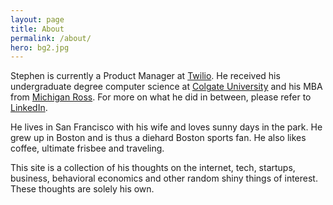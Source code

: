 ```yaml
---
layout: page
title: About
permalink: /about/
hero: bg2.jpg
---
```


Stephen is currently a Product Manager at [Twilio](http://www.twilio.com). He received his undergraduate degree computer science at [Colgate University](http://colgate.edu) and his MBA from [Michigan Ross](https://michiganross.umich.edu/). For more on what he did in between, please refer to [LinkedIn](https://www.linkedin.com/in/stephenwai).

He lives in San Francisco with his wife and loves sunny days in the park. He grew up in Boston and is thus a diehard Boston sports fan. He also likes coffee, ultimate frisbee and traveling.

This site is a collection of his thoughts on the internet, tech, startups, business, behavioral economics and other random shiny things of interest. These thoughts are solely his own.
